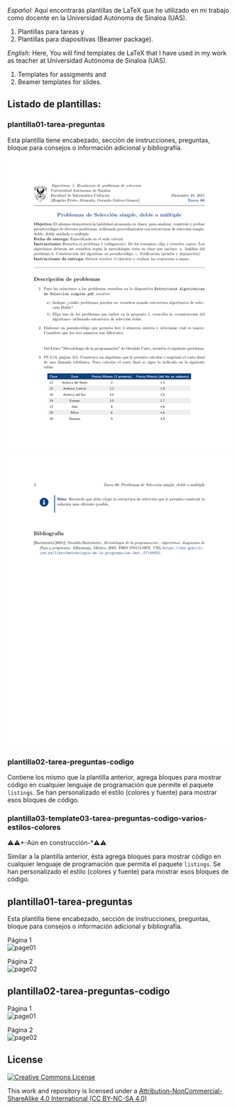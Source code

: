 *Español:*
Aquí encontrarás plantillas de LaTeX que he utilizado en mi trabajo como docente en la Universidad Autónoma de Sinaloa (UAS).
1. Plantillas para tareas y
2. Plantillas para diapositivas (Beamer package).

*English:*
Here, You will find templates de LaTeX that I have used in my work as teacher at Universidad Autónoma de Sinaloa (UAS).
1. Templates for assigments and
2. Beamer templates for slides.


## Listado de plantillas:

### plantilla01-tarea-preguntas

Esta plantilla tiene encabezado, sección de instrucciones, preguntas, bloque para consejos o información adicional y bibliografía.


[![página01](https://github.com/rogelioprieto/latex-templates-UAS/blob/master/plantilla01-tarea-preguntas/ejemplo/tarea06-1-small.png)](plantilla01-tarea-preguntas)

[![página02](https://github.com/rogelioprieto/latex-templates-UAS/blob/master/plantilla01-tarea-preguntas/ejemplo/tarea06-2-small.png)](plantilla01-tarea-preguntas)





### plantilla02-tarea-preguntas-codigo

Contiene los mismo que la plantilla anterior, agrega bloques para mostrar código en cualquier lenguaje de programación que permite el paquete `listings`. Se han personalizado el estilo (colores y fuente) para mostrar esos bloques de código.

### plantilla03-template03-tarea-preguntas-codigo-varios-estilos-colores

⚠️⚠️*-Aún en construcción-*⚠️⚠️

Similar a la plantilla anterior, ésta agrega bloques para mostrar código en cualquier lenguaje de programación que permita el paquete `listings`. Se han personalizado el estilo (colores y fuente) para mostrar esos bloques de código.




## plantilla01-tarea-preguntas

Esta plantilla tiene encabezado, sección de instrucciones, preguntas, bloque para consejos o información adicional y bibliografía.

Página 1\
![page01](https://raw.githubusercontent.com/rogelioprieto/latex-templates-UAS/master/plantilla01-tarea-preguntas/ejemplo/tarea06-pagina-01.png)

Página 2\
![page02](https://raw.githubusercontent.com/rogelioprieto/latex-templates-UAS/master/plantilla01-tarea-preguntas/ejemplo/tarea06-pagina-02.png)


## plantilla02-tarea-preguntas-codigo
Página 1\
![page01](https://raw.githubusercontent.com/rogelioprieto/latex-templates-UAS/master/plantilla01-tarea-preguntas/ejemplo/tarea06-pagina01.png)

Página 2\
![page02](https://raw.githubusercontent.com/rogelioprieto/latex-templates-UAS/master/plantilla01-tarea-preguntas/ejemplo/tarea06-pagina02.png)


## License 

[![Creative Commons License](https://mirrors.creativecommons.org/presskit/buttons/88x31/svg/by-nc-sa.svg)](https://creativecommons.org/licenses/by-nc-sa/4.0/)


This work and repository is licensed under a [Attribution-NonCommercial-ShareAlike 4.0 International (CC BY-NC-SA 4.0)](https://creativecommons.org/licenses/by-nc-sa/4.0/)